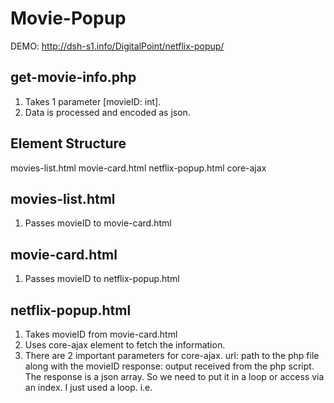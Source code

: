 # Movie-Popup

DEMO: http://dsh-s1.info/DigitalPoint/netflix-popup/

get-movie-info.php
-------------------
1. Takes 1 parameter [movieID: int].
2. Data is processed and encoded as json.

Element Structure
-------------------
movies-list.html
    movie-card.html
        netflix-popup.html
            core-ajax
        
movies-list.html
-------------------
1. Passes movieID to movie-card.html

movie-card.html
-------------------
1. Passes movieID to netflix-popup.html

netflix-popup.html
-------------------
1. Takes movieID from movie-card.html
2. Uses core-ajax element to fetch the information.
3. There are 2 important parameters for core-ajax.
    url: path to the php file along with the movieID
    response: output received from the php script.
                The response is a json array. So we need to put it in a loop or access via an index. I just used a loop.
                i.e. <template repeat="{{moreInfo in moreInfos}}">

test from c9.io